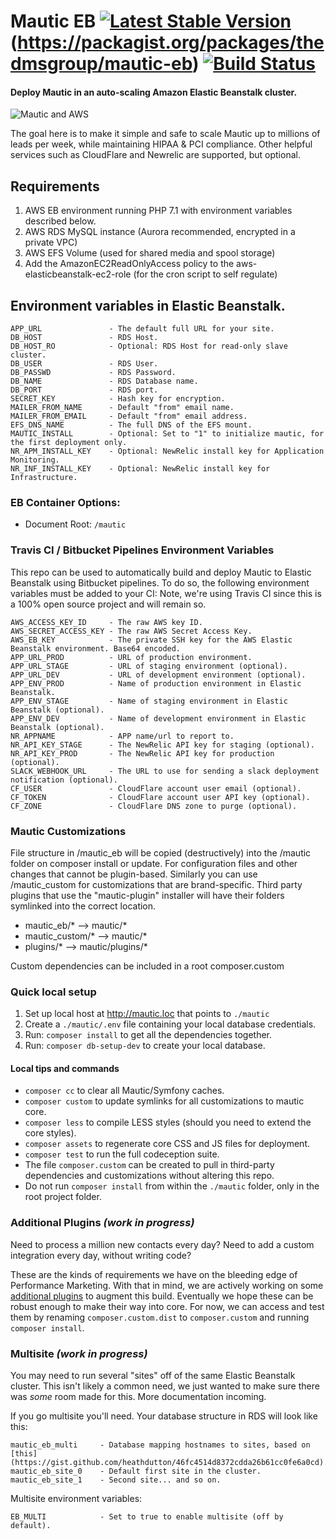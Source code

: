 Mautic EB [![Latest Stable Version](https://poser.pugx.org/thedmsgroup/mautic-eb/v/stable)](https://packagist.org/packages/thedmsgroup/mautic-eb) (https://packagist.org/packages/thedmsgroup/mautic-eb) [![Build Status](https://travis-ci.org/TheDMSGroup/mautic-eb.svg?branch=master)](https://travis-ci.org/TheDMSGroup/mautic-eb)
=========

#### Deploy Mautic in an auto-scaling Amazon Elastic Beanstalk cluster.
![Mautic and AWS](https://i.imgur.com/LkFNgHr.jpg "Mautic and AWS")

The goal here is to make it simple and safe to scale Mautic up to millions of leads per week, 
while maintaining HIPAA & PCI compliance. Other helpful services such as CloudFlare and Newrelic are supported, but optional.

## Requirements

1) AWS EB environment running PHP 7.1 with environment variables described below.
2) AWS RDS MySQL instance (Aurora recommended, encrypted in a private VPC)
3) AWS EFS Volume (used for shared media and spool storage)
4) Add the AmazonEC2ReadOnlyAccess policy to the aws-elasticbeanstalk-ec2-role (for the cron script to self regulate)

## Environment variables in Elastic Beanstalk.

    APP_URL               - The default full URL for your site.
    DB_HOST               - RDS Host.
    DB_HOST_RO            - Optional: RDS Host for read-only slave cluster.
    DB_USER               - RDS User.
    DB_PASSWD             - RDS Password.
    DB_NAME               - RDS Database name.
    DB_PORT               - RDS port.
    SECRET_KEY            - Hash key for encryption.
    MAILER_FROM_NAME      - Default "from" email name.
    MAILER_FROM_EMAIL     - Default "from" email address.
    EFS_DNS_NAME          - The full DNS of the EFS mount.
    MAUTIC_INSTALL        - Optional: Set to "1" to initialize mautic, for the first deployment only.
    NR_APM_INSTALL_KEY    - Optional: NewRelic install key for Application Monitoring.
    NR_INF_INSTALL_KEY    - Optional: NewRelic install key for Infrastructure.

### EB Container Options:

- Document Root: `/mautic`

### Travis CI / Bitbucket Pipelines Environment Variables
This repo can be used to automatically build and deploy Mautic to Elastic Beanstalk using Bitbucket pipelines. To do so, the following environment variables must be added to your CI:
Note, we're using Travis CI since this is a 100% open source project and will remain so.

    AWS_ACCESS_KEY_ID     - The raw AWS key ID.
    AWS_SECRET_ACCESS_KEY - The raw AWS Secret Access Key.
    AWS_EB_KEY            - The private SSH key for the AWS Elastic Beanstalk environment. Base64 encoded.
    APP_URL_PROD          - URL of production environment.
    APP_URL_STAGE         - URL of staging environment (optional).
    APP_URL_DEV           - URL of development environment (optional).
    APP_ENV_PROD          - Name of production environment in Elastic Beanstalk.
    APP_ENV_STAGE         - Name of staging environment in Elastic Beanstalk (optional).
    APP_ENV_DEV           - Name of development environment in Elastic Beanstalk (optional).
    NR_APPNAME            - APP name/url to report to.
    NR_API_KEY_STAGE      - The NewRelic API key for staging (optional).
    NR_API_KEY_PROD       - The NewRelic API key for production (optional).
    SLACK_WEBHOOK_URL     - The URL to use for sending a slack deployment notification (optional).
    CF_USER               - CloudFlare account user email (optional).
    CF_TOKEN              - CloudFlare account user API key (optional).
    CF_ZONE               - CloudFlare DNS zone to purge (optional).

### Mautic Customizations

File structure in /mautic_eb will be copied (destructively) into the /mautic folder on composer install or update.
For configuration files and other changes that cannot be plugin-based.
Similarly you can use /mautic_custom for customizations that are brand-specific.
Third party plugins that use the "mautic-plugin" installer will have their folders symlinked into the correct location.

* mautic_eb/*  -->  mautic/*
* mautic_custom/*  -->  mautic/*
* plugins/* --> mautic/plugins/*

Custom dependencies can be included in a root composer.custom

### Quick local setup

1. Set up local host at http://mautic.loc that points to `./mautic`
2. Create a `./mautic/.env` file containing your local database credentials. 
3. Run: `composer install` to get all the dependencies together.
5. Run: `composer db-setup-dev` to create your local database.

#### Local tips and commands

* `composer cc` to clear all Mautic/Symfony caches.
* `composer custom` to update symlinks for all customizations to mautic core.
* `composer less` to compile LESS styles (should you need to extend the core styles).
* `composer assets` to regenerate core CSS and JS files for deployment.
* `composer test` to run the full codeception suite.
* The file `composer.custom` can be created to pull in third-party dependencies and customizations without altering this repo.
* Do not run `composer install` from within the `./mautic` folder, only in the root project folder.

### Additional Plugins *(work in progress)*

Need to process a million new contacts every day? 
Need to add a custom integration every day, without writing code?

These are the kinds of requirements we have on the bleeding edge of Performance Marketing.
With that in mind, we are actively working on some [additional plugins](https://github.com/thedmsgroup?q=mautic&type=public)
to augment this build. Eventually we hope these can be robust enough to make their way into core. For now, 
we can access and test them by renaming `composer.custom.dist` to `composer.custom` and running `composer install`. 

### Multisite *(work in progress)*

You may need to run several "sites" off of the same Elastic Beanstalk cluster.
This isn't likely a common need, we just wanted to make sure there was *some* room made for this.
More documentation incoming.

If you go multisite you'll need. Your database structure in RDS will look like this:

    mautic_eb_multi     - Database mapping hostnames to sites, based on [this](https://gist.github.com/heathdutton/46fc4514d8372cdda26b61cc0fe6a0cd).
    mautic_eb_site_0    - Default first site in the cluster.
    mautic_eb_site_1    - Second site... and so on.

Multisite environment variables:

    EB_MULTI            - Set to true to enable multisite (off by default).
